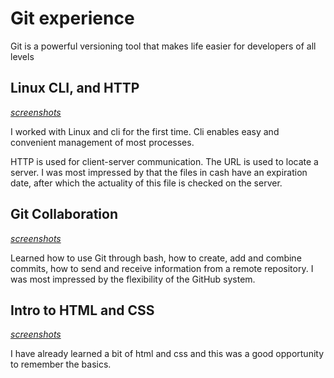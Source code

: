 # Git experience
Git is a powerful versioning tool that makes life easier for developers of all levels

## Linux CLI, and HTTP
[*screenshots*](https://github.com/OlStani/kottans-frontend/tree/main/task_linux_cli)

I worked with Linux and cli for the first time. Cli enables easy and convenient management of most processes.

HTTP is used for client-server communication. The URL is used to locate a server. I was most impressed by that the files in cash have an expiration date, after which the actuality of this file is checked on the server.

## Git Collaboration
[*screenshots*](https://github.com/OlStani/kottans-frontend/tree/main/task_git_collaboration)

Learned how to use Git through bash, how to create, add and combine commits, how to send and receive information from a remote repository. I was most impressed by the flexibility of the GitHub system.

## Intro to HTML and CSS
[*screenshots*](https://github.com/OlStani/kottans-frontend/tree/main/task_html_css_intro)


I have already learned a bit of html and css and this was a good opportunity to remember the basics.